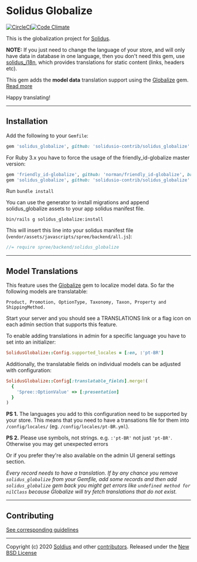 # Solidus Globalize

[![CircleCI](https://circleci.com/gh/solidusio-contrib/solidus_globalize/tree/master.svg?style=svg)](https://circleci.com/gh/solidusio-contrib/solidus_globalize/tree/master)[![Code Climate](https://codeclimate.com/github/solidusio-contrib/solidus_globalize/badges/gpa.svg)](https://codeclimate.com/github/solidusio-contrib/solidus_globalize)

This is the globalization project for [Solidus][1].

**NOTE:** If you just need to change the language of your store, and will only
have data in database in one language, then you don't need this gem,
use [solidus_i18n][8], which provides translations for static content (links,
headers etc).

This gem adds the **model data** translation support using the [Globalize][3] gem.
[Read more](#model-translations)

Happy translating!

---

## Installation

Add the following to your `Gemfile`:

```ruby
gem 'solidus_globalize', github: 'solidusio-contrib/solidus_globalize'
```

For Ruby 3.x you have to force the usage of the friendly_id-globalize master version:

```ruby
gem 'friendly_id-globalize', github: 'norman/friendly_id-globalize', branch: "master"
gem 'solidus_globalize', github: 'solidusio-contrib/solidus_globalize'
```


Run `bundle install`

You can use the generator to install migrations and append solidus_globalize assets to
your app solidus manifest file.

    bin/rails g solidus_globalize:install

This will insert this line into your solidus manifest file
(`vendor/assets/javascripts/spree/backend/all.js`):

```js
//= require spree/backend/solidus_globalize
```

---

## Model Translations

This feature uses the [Globalize][3] gem to localize model data.
So far the following models are translatable:

    Product, Promotion, OptionType, Taxonomy, Taxon, Property and ShippingMethod.

Start your server and you should see a TRANSLATIONS link or a flag icon on each
admin section that supports this feature.

To enable adding translations in admin for a specific language you have to set
into an initializer:

```ruby
SolidusGlobalize::Config.supported_locales = [:en, :'pt-BR']
```

Additionally, the translatable fields on individual models can be adjusted with configuration:

```ruby
SolidusGlobalize::Config[:translatable_fields].merge!(
  {
    'Spree::OptionValue' => [:presentation]
  }
)
```

**PS 1.** The languages you add to this configuration need to be supported by
your store. This means that you need to have a transations file for them
into `/config/locales/` (eg. `/config/locales/pt-BR.yml`).

**PS 2.** Please use symbols, not strings. e.g. `:'pt-BR'` not just `'pt-BR'`.
Otherwise you may get unexpected errors

Or if you prefer they're also available on the admin UI general settings section.

*Every record needs to have a translation. If by any chance you remove `solidus_globalize`
from your Gemfile, add some records and then add `solidus_globalize` gem back you might get
errors like ``undefined method for nilClass`` because Globalize will try fetch
translations that do not exist.*

---

## Contributing

[See corresponding guidelines][7]

---

Copyright (c) 2020 [Soldius][1] and other [contributors][5].
Released under the [New BSD License][6]

[1]: https://solidus.io
[3]: https://github.com/globalize/globalize
[5]: https://github.com/solidusio-contrib/solidus_globalize/graphs/contributors
[6]: https://github.com/solidusio-contrib/solidus_globalize/blob/master/LICENSE.md
[7]: https://github.com/solidusio-contrib/solidus_globalize/blob/master/CONTRIBUTING.md
[8]: https://github.com/solidusio-contrib/solidus_i18n

